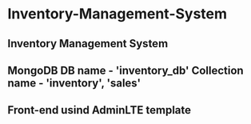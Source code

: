# Inventory-Management-System
## Inventory Management System
## MongoDB DB name - 'inventory_db' Collection name - 'inventory', 'sales'
## Front-end usind AdminLTE template

